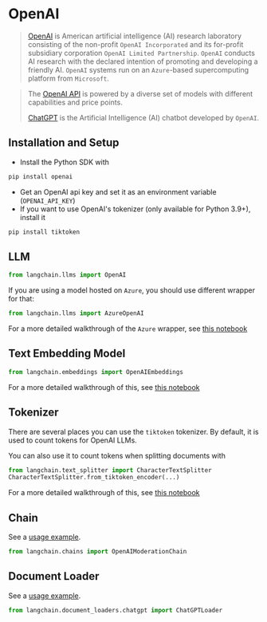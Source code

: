 # OpenAI

>[OpenAI](https://en.wikipedia.org/wiki/OpenAI) is American artificial intelligence (AI) research laboratory 
> consisting of the non-profit `OpenAI Incorporated`
> and its for-profit subsidiary corporation `OpenAI Limited Partnership`. 
> `OpenAI` conducts AI research with the declared intention of promoting and developing a friendly AI. 
> `OpenAI` systems run on an `Azure`-based supercomputing platform from `Microsoft`.

>The [OpenAI API](https://platform.openai.com/docs/models) is powered by a diverse set of models with different capabilities and price points.
> 
>[ChatGPT](https://chat.openai.com) is the Artificial Intelligence (AI) chatbot developed by `OpenAI`.

## Installation and Setup
- Install the Python SDK with
```bash
pip install openai
```
- Get an OpenAI api key and set it as an environment variable (`OPENAI_API_KEY`)
- If you want to use OpenAI's tokenizer (only available for Python 3.9+), install it
```bash
pip install tiktoken
```


## LLM

```python
from langchain.llms import OpenAI
```

If you are using a model hosted on `Azure`, you should use different wrapper for that:
```python
from langchain.llms import AzureOpenAI
```
For a more detailed walkthrough of the `Azure` wrapper, see [this notebook](../modules/models/llms/integrations/azure_openai_example.ipynb)



## Text Embedding Model

```python
from langchain.embeddings import OpenAIEmbeddings
```
For a more detailed walkthrough of this, see [this notebook](../modules/models/text_embedding/examples/openai.ipynb)


## Tokenizer

There are several places you can use the `tiktoken` tokenizer. By default, it is used to count tokens
for OpenAI LLMs.

You can also use it to count tokens when splitting documents with 
```python
from langchain.text_splitter import CharacterTextSplitter
CharacterTextSplitter.from_tiktoken_encoder(...)
```
For a more detailed walkthrough of this, see [this notebook](../modules/indexes/text_splitters/examples/tiktoken.ipynb)

## Chain

See a [usage example](../modules/chains/examples/moderation.ipynb).

```python
from langchain.chains import OpenAIModerationChain
```

## Document Loader

See a [usage example](../modules/indexes/document_loaders/examples/chatgpt_loader.ipynb).

```python
from langchain.document_loaders.chatgpt import ChatGPTLoader
```

